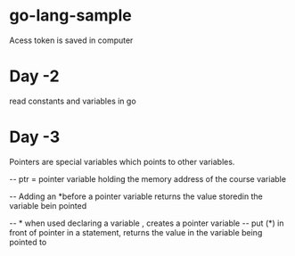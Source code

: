 # go-lang-sample
Acess token  is saved in computer

# Day -2 
read constants and variables in go

# Day -3 
Pointers are special variables which points to other variables.

-- ptr = pointer variable holding the memory address of the course variable

-- Adding an *before a pointer variable returns the value storedin the variable bein pointed 

-- * when used declaring a variable , creates a pointer variable
-- put (*) in front of pointer in a statement, returns the value in the variable being pointed to

